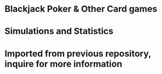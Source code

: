 # Blackjack Poker & Other Card games
# Simulations and Statistics
# Imported from previous repository, inquire for more information
